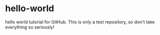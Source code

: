 # hello-world
hello world tutorial for GitHub. This is only a test repository, so don't take everything so seriously!
